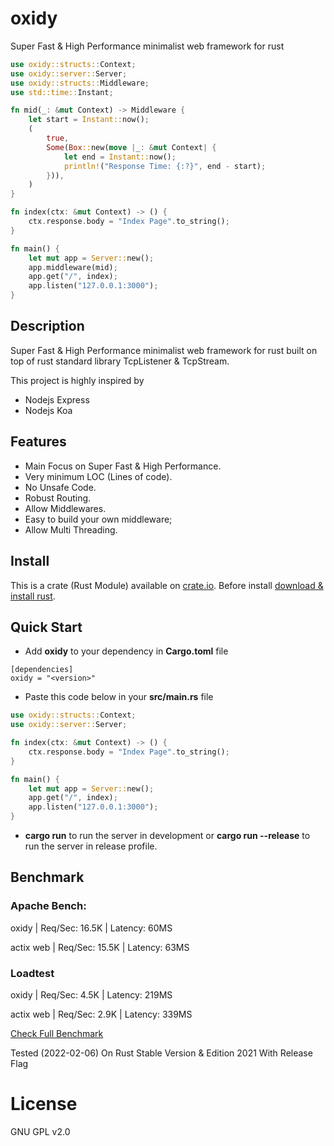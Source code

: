 # oxidy

Super Fast & High Performance minimalist web framework for rust

```rust
use oxidy::structs::Context;
use oxidy::server::Server;
use oxidy::structs::Middleware;
use std::time::Instant;

fn mid(_: &mut Context) -> Middleware {
    let start = Instant::now();
    (
        true,
        Some(Box::new(move |_: &mut Context| {
            let end = Instant::now();
            println!("Response Time: {:?}", end - start);
        })),
    )
}

fn index(ctx: &mut Context) -> () {
    ctx.response.body = "Index Page".to_string();
}

fn main() {
    let mut app = Server::new();
    app.middleware(mid);
    app.get("/", index);
    app.listen("127.0.0.1:3000");
}
```

## Description

Super Fast & High Performance minimalist web framework for rust built on top of
rust standard library TcpListener & TcpStream.

This project is highly inspired by

- Nodejs Express
- Nodejs Koa

## Features

- Main Focus on Super Fast & High Performance.
- Very minimum LOC (Lines of code).
- No Unsafe Code.
- Robust Routing.
- Allow Middlewares.
- Easy to build your own middleware;
- Allow Multi Threading.

## Install

This is a crate (Rust Module) available on
[crate.io](https://crates.io/crates/oxidy). Before install
[download & install rust](https://www.rust-lang.org/).

## Quick Start

- Add **oxidy** to your dependency in **Cargo.toml** file

```
[dependencies]
oxidy = "<version>"
```

- Paste this code below in your **src/main.rs** file

```rust
use oxidy::structs::Context;
use oxidy::server::Server;

fn index(ctx: &mut Context) -> () {
    ctx.response.body = "Index Page".to_string();
}

fn main() {
    let mut app = Server::new();
    app.get("/", index);
    app.listen("127.0.0.1:3000");
}
```

- **cargo run** to run the server in development or **cargo run --release** to
  run the server in release profile.

## Benchmark

### Apache Bench:

oxidy | Req/Sec: 16.5K | Latency: 60MS

actix web | Req/Sec: 15.5K | Latency: 63MS

### Loadtest

oxidy | Req/Sec: 4.5K | Latency: 219MS

actix web | Req/Sec: 2.9K | Latency: 339MS

[Check Full Benchmark](https://github.com/oxidy-rs/oxidy/benchmark)

Tested (2022-02-06) On Rust Stable Version & Edition 2021 With Release Flag

# License

GNU GPL v2.0
